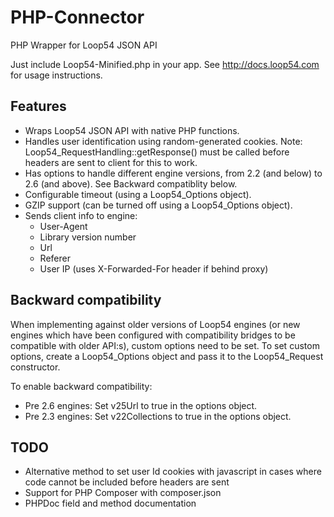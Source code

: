 # PHP-Connector
PHP Wrapper for Loop54 JSON API

Just include Loop54-Minified.php in your app. See http://docs.loop54.com for usage instructions.

## Features

- Wraps Loop54 JSON API with native PHP functions.
- Handles user identification using random-generated cookies. Note: Loop54_RequestHandling::getResponse() must be called before headers are sent to client for this to work.
- Has options to handle different engine versions, from 2.2 (and below) to 2.6 (and above). See Backward compatiblity below.
- Configurable timeout (using a Loop54_Options object).
- GZIP support (can be turned off using a Loop54_Options object).
- Sends client info to engine:
  - User-Agent
  - Library version number
  - Url
  - Referer
  - User IP (uses X-Forwarded-For header if behind proxy)
  
## Backward compatibility

When implementing against older versions of Loop54 engines (or new engines which have been configured with compatibility bridges to be compatible with older API:s), custom options need to be set. To set custom options, create a Loop54_Options object and pass it to the Loop54_Request constructor.

To enable backward compatibility:

- Pre 2.6 engines: Set v25Url to true in the options object.
- Pre 2.3 engines: Set v22Collections to true in the options object.

## TODO

- Alternative method to set user Id cookies with javascript in cases where code cannot be included before headers are sent
- Support for PHP Composer with composer.json
- PHPDoc field and method documentation
